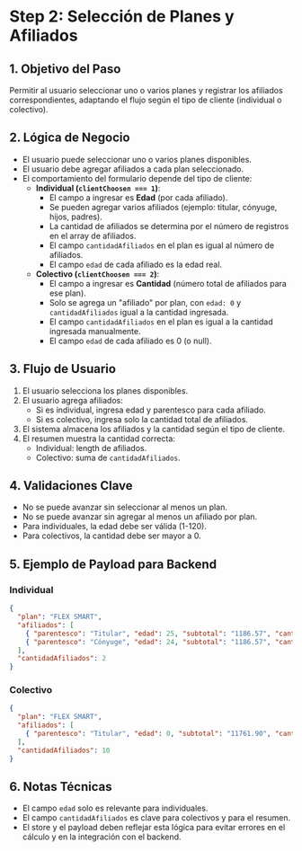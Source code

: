 # Step 2: Selección de Planes y Afiliados

## 1. Objetivo del Paso
Permitir al usuario seleccionar uno o varios planes y registrar los afiliados correspondientes, adaptando el flujo según el tipo de cliente (individual o colectivo).

## 2. Lógica de Negocio
- El usuario puede seleccionar uno o varios planes disponibles.
- El usuario debe agregar afiliados a cada plan seleccionado.
- El comportamiento del formulario depende del tipo de cliente:
  - **Individual (`clientChoosen === 1`)**:
    - El campo a ingresar es **Edad** (por cada afiliado).
    - Se pueden agregar varios afiliados (ejemplo: titular, cónyuge, hijos, padres).
    - La cantidad de afiliados se determina por el número de registros en el array de afiliados.
    - El campo `cantidadAfiliados` en el plan es igual al número de afiliados.
    - El campo `edad` de cada afiliado es la edad real.
  - **Colectivo (`clientChoosen === 2`)**:
    - El campo a ingresar es **Cantidad** (número total de afiliados para ese plan).
    - Solo se agrega un "afiliado" por plan, con `edad: 0` y `cantidadAfiliados` igual a la cantidad ingresada.
    - El campo `cantidadAfiliados` en el plan es igual a la cantidad ingresada manualmente.
    - El campo `edad` de cada afiliado es 0 (o null).

## 3. Flujo de Usuario
1. El usuario selecciona los planes disponibles.
2. El usuario agrega afiliados:
   - Si es individual, ingresa edad y parentesco para cada afiliado.
   - Si es colectivo, ingresa solo la cantidad total de afiliados.
3. El sistema almacena los afiliados y la cantidad según el tipo de cliente.
4. El resumen muestra la cantidad correcta:
   - Individual: length de afiliados.
   - Colectivo: suma de `cantidadAfiliados`.

## 4. Validaciones Clave
- No se puede avanzar sin seleccionar al menos un plan.
- No se puede avanzar sin agregar al menos un afiliado por plan.
- Para individuales, la edad debe ser válida (1-120).
- Para colectivos, la cantidad debe ser mayor a 0.

## 5. Ejemplo de Payload para Backend
### Individual
```json
{
  "plan": "FLEX SMART",
  "afiliados": [
    { "parentesco": "Titular", "edad": 25, "subtotal": "1186.57", "cantidadAfiliados": 1 },
    { "parentesco": "Cónyuge", "edad": 24, "subtotal": "1186.57", "cantidadAfiliados": 1 }
  ],
  "cantidadAfiliados": 2
}
```
### Colectivo
```json
{
  "plan": "FLEX SMART",
  "afiliados": [
    { "parentesco": "Titular", "edad": 0, "subtotal": "11761.90", "cantidadAfiliados": 10 }
  ],
  "cantidadAfiliados": 10
}
```

## 6. Notas Técnicas
- El campo `edad` solo es relevante para individuales.
- El campo `cantidadAfiliados` es clave para colectivos y para el resumen.
- El store y el payload deben reflejar esta lógica para evitar errores en el cálculo y en la integración con el backend.
